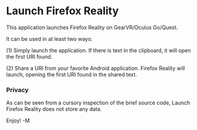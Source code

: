 # Launch Firefox Reality

This application launches Firefox Reality on GearVR/Oculus Go/Quest.

It can be used in at least two ways:

(1)
Simply launch the application.
If there is text in the clipboard, it will open the first URI found.

(2)
Share a URI from your favorite Android application.
Firefox Reality will launch,
opening the first URI found in the shared text.

### Privacy

As can be seen from a cursory inspection of the brief source code,
Launch Firefox Reality does not store any data.

Enjoy!
-M

